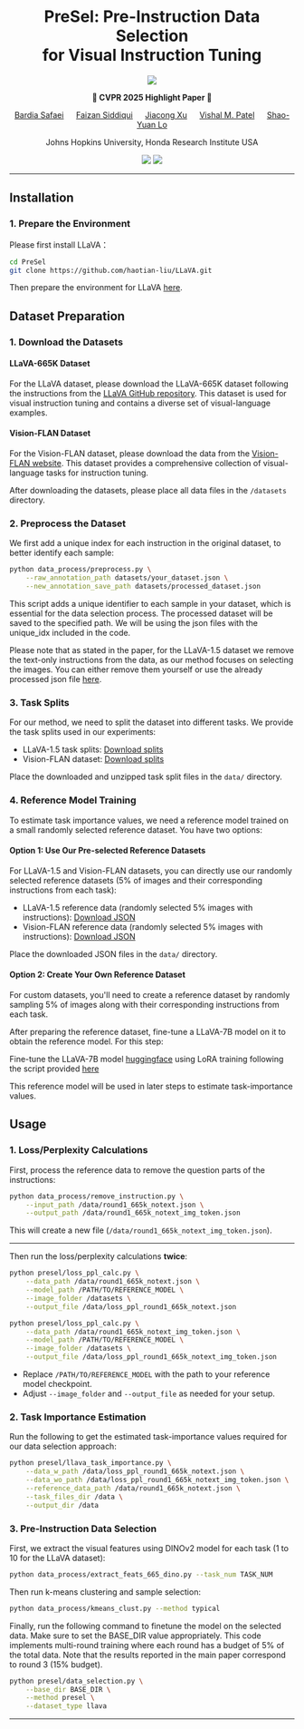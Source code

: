 <div align="center">
  
# PreSel: Pre-Instruction Data Selection <br> for Visual Instruction Tuning
<img src="https://img.shields.io/badge/CVPR-2025-FFA500?style=for-the-badge&logo=google-scholar&logoColor=white">

**🌟 CVPR 2025 Highlight Paper 🌟**

[Bardia Safaei](https://sites.google.com/view/bardiasafaei) &emsp; [Faizan Siddiqui](https://www.linkedin.com/in/faizan-sid/) &emsp; [Jiacong Xu](https://xujiacong.github.io/) &emsp; [Vishal M. Patel](https://engineering.jhu.edu/faculty/vishal-patel/ ) &emsp; [Shao-Yuan Lo](https://shaoyuanlo.github.io/)

Johns Hopkins University, Honda Research Institute USA

<a href='https://bardisafa.github.io/PreSel/'><img src='https://img.shields.io/badge/Project-Page-blue'></a>
<a href='https://arxiv.org/abs/2503.07591'><img src='https://img.shields.io/badge/Paper-arXiv-red'></a>

</div>
<hr />

## Installation

### 1. Prepare the Environment
Please first install LLaVA：

```bash
cd PreSel
git clone https://github.com/haotian-liu/LLaVA.git
```

Then prepare the environment for LLaVA [here](https://github.com/haotian-liu/LLaVA).

## Dataset Preparation

### 1. Download the Datasets

#### LLaVA-665K Dataset
For the LLaVA dataset, please download the LLaVA-665K dataset following the instructions from the [LLaVA GitHub repository](https://github.com/haotian-liu/LLaVA?tab=readme-ov-file#train). This dataset is used for visual instruction tuning and contains a diverse set of visual-language examples.

#### Vision-FLAN Dataset
For the Vision-FLAN dataset, please download the data from the [Vision-FLAN website](https://vision-flan.github.io/#download). This dataset provides a comprehensive collection of visual-language tasks for instruction tuning.

After downloading the datasets, please place all data files in the `/datasets` directory. 

### 2. Preprocess the Dataset
We first add a unique index for each instruction in the original dataset, to better identify each sample:

```bash
python data_process/preprocess.py \
    --raw_annotation_path datasets/your_dataset.json \
    --new_annotation_save_path datasets/processed_dataset.json
```

This script adds a unique identifier to each sample in your dataset, which is essential for the data selection process. The processed dataset will be saved to the specified path. We will be using the json files with the unique_idx included in the code. 

Please note that as stated in the paper, for the LLaVA-1.5 dataset we remove the text-only instructions from the data, as our method focuses on selecting the images. You can either remove them yourself or use the already processed json file [here](https://drive.google.com/file/d/1j8qBxaHTiLVuBKX04Upsqlh7DdlguAfJ/view?usp=sharing).

### 3. Task Splits
For our method, we need to split the dataset into different tasks. We provide the task splits used in our experiments:

- LLaVA-1.5 task splits: [Download splits](https://drive.google.com/file/d/1g0tns1MOpSgdS_v91T99sB6vDu5R4DKX/view?usp=sharing)
- Vision-FLAN dataset: [Download splits](https://drive.google.com/file/d/yyy/view?usp=sharing)

Place the downloaded and unzipped task split files in the `data/` directory.

### 4. Reference Model Training
To estimate task importance values, we need a reference model trained on a small randomly selected reference dataset. You have two options:

#### Option 1: Use Our Pre-selected Reference Datasets 
For LLaVA-1.5 and Vision-FLAN datasets, you can directly use our randomly selected reference datasets (5% of images and their corresponding instructions from each task):

- LLaVA-1.5 reference data (randomly selected 5% images with instructions): [Download JSON](https://drive.google.com/file/d/1zhvJExZNOxumJC9GIHLHHHRlsMaNcs2z/view?usp=sharing)
- Vision-FLAN reference data (randomly selected 5% images with instructions): [Download JSON](https://drive.google.com/file/d/1ZO63umnUZnA0McYdugvCE0TPn-GPaBXS/view?usp=sharing)

Place the downloaded JSON files in the `data/` directory.

#### Option 2: Create Your Own Reference Dataset
For custom datasets, you'll need to create a reference dataset by randomly sampling 5% of images along with their corresponding instructions from each task.

After preparing the reference dataset, fine-tune a LLaVA-7B model on it to obtain the reference model. For this step:

Fine-tune the LLaVA-7B model [huggingface](https://huggingface.co/liuhaotian/llava-v1.5-mlp2x-336px-pretrain-vicuna-7b-v1.5) using LoRA training following the script provided [here](https://github.com/haotian-liu/LLaVA/blob/main/scripts/v1_5/finetune_lora.sh)

This reference model will be used in later steps to estimate task-importance values.

## Usage
### 1. Loss/Perplexity Calculations

First, process the reference data to remove the question parts of the instructions:

```bash
python data_process/remove_instruction.py \
    --input_path /data/round1_665k_notext.json \
    --output_path /data/round1_665k_notext_img_token.json
```

This will create a new file (`/data/round1_665k_notext_img_token.json`).

---

Then run the loss/perplexity calculations **twice**:


```bash
python presel/loss_ppl_calc.py \
    --data_path /data/round1_665k_notext.json \
    --model_path /PATH/TO/REFERENCE_MODEL \
    --image_folder /datasets \
    --output_file /data/loss_ppl_round1_665k_notext.json
```

```bash
python presel/loss_ppl_calc.py \
    --data_path /data/round1_665k_notext_img_token.json \
    --model_path /PATH/TO/REFERENCE_MODEL \
    --image_folder /datasets \
    --output_file /data/loss_ppl_round1_665k_notext_img_token.json
```

- Replace `/PATH/TO/REFERENCE_MODEL` with the path to your reference model checkpoint.
- Adjust `--image_folder` and `--output_file` as needed for your setup.

### 2. Task Importance Estimation

Run the following to get the estimated task-importance values required for our data selection approach:

```bash
python presel/llava_task_importance.py \
    --data_w_path /data/loss_ppl_round1_665k_notext.json \
    --data_wo_path /data/loss_ppl_round1_665k_notext_img_token.json \
    --reference_data_path /data/round1_665k_notext.json \
    --task_files_dir /data \
    --output_dir /data
```
### 3. Pre-Instruction Data Selection

First, we extract the visual features using DINOv2 model for each task (1 to 10 for the LLaVA dataset):

```bash
python data_process/extract_feats_665_dino.py --task_num TASK_NUM
```
Then run k-means clustering and sample selection:

```bash
python data_process/kmeans_clust.py --method typical
```

Finally, run the following command to finetune the model on the selected data. Make sure to set the BASE_DIR value appropriately. This code implements multi-round training where each round has a budget of 5% of the total data. Note that the results reported in the main paper correspond to round 3 (15% budget).

```bash
python presel/data_selection.py \
    --base_dir BASE_DIR \
    --method presel \
    --dataset_type llava
```
---


